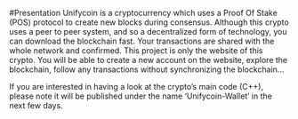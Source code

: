 #Presentation
Unifycoin is a cryptocurrency which uses a  Proof Of Stake (POS) protocol to create new blocks during consensus.
Although this crypto uses a peer to peer system, and so a decentralized form of technology, you can download the blockchain fast. Your transactions are shared with the whole network and confirmed.
This project is only the website of this crypto. You will be able to create a new account on the website, explore the blockchain, follow any transactions without synchronizing the blockchain...

If you are interested in having a look at the  crypto’s main code (C++), please note it will be published under the name ‘Unifycoin-Wallet’ in the next few days.
